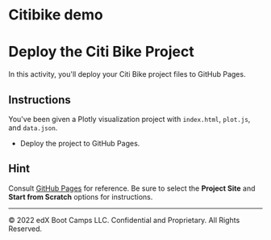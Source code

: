 # Citibike demo
# Deploy the Citi Bike Project

In this activity, you'll deploy your Citi Bike project files to GitHub Pages.

## Instructions

You've been given a Plotly visualization project with `index.html`, `plot.js`, and `data.json`.

* Deploy the project to GitHub Pages.

## Hint

Consult [GitHub Pages](https://pages.github.com/) for reference. Be sure to select the **Project Site** and **Start from Scratch** options for instructions.

---

© 2022 edX Boot Camps LLC. Confidential and Proprietary. All Rights Reserved.
